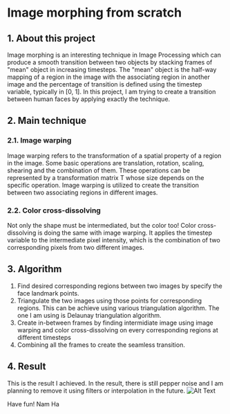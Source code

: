 # Image morphing from scratch
## 1. About this project
Image morphing is an interesting technique in Image Processing which can produce a smooth transition between two objects by stacking frames of "mean" object in increasing timesteps. The "mean" object is the half-way mapping of a region in the image with the associating region in another image and the percentage of transition is defined using the timestep variable, typically in [0, 1]. In this project, I am trying to create a transition between human faces by applying exactly the technique.
## 2. Main technique
### 2.1. Image warping
Image warping refers to the transformation of a spatial property of a region in the image. Some basic operations are translation, rotation, scaling, shearing and the combination of them. These operations can be represented by a transformation matrix T whose size depends on the specific operation. Image warping is utilized to create the transition between two associating regions in different images.
### 2.2. Color cross-dissolving
Not only the shape must be intermediated, but the color too! Color cross-dissolving is doing the same with image warping. It applies the timestep variable to the intermediate pixel intensity, which is the combination of two corresponding pixels from two different images.
## 3. Algorithm
1. Find desired corresponding regions between two images by specify the face landmark points.
2. Triangulate the two images using those points for corresponding regions. This can be achieve using various triangulation algorithm. The one I am using is Delaunay triangulation algorithm.
3. Create in-between frames by finding intermidiate image using image warping and color cross-dissolving on every corresponding regions at different timesteps
4. Combining all the frames to create the seamless transition.
## 4. Result
This is the result I achieved. In the result, there is still pepper noise and I am planning to remove it using filters or interpolation in the future.
![Alt Text](result.gif)

Have fun!
Nam Ha
